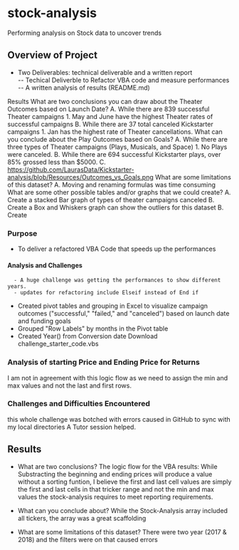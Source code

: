 # stock-analysis
Performing analysis on Stock data to uncover trends

## Overview of Project
- Two Deliverables: technical deliverable and a written report  
      -- Techical Deliverble to Refactor VBA code and measure performances
      -- A written analysis of results (README.md)

Results
What are two conclusions you can draw about the Theater Outcomes based on Launch Date?
A. While there are 839 successful Theater campaigns
    1. May and June have the highest Theater rates of successful campaigns
B. While there are 37 total canceled Kickstarter campaigns
    1. Jan has the highest rate of Theater cancellations.
What can you conclude about the Play Outcomes based on Goals?
A. While there are three types of Theater campaigns (Plays, Musicals, and Space)
    1. No Plays were canceled.
B. While there are 694 successful Kickstarter plays, over 85% grossed less than $5000.
C. https://github.com/LaurasData/Kickstarter-analysis/blob/Resources/Outcomes_vs_Goals.png
What are some limitations of this dataset?
A. Moving and renaming formulas was time consuming
What are some other possible tables and/or graphs that we could create?
A. Create a stacked Bar graph of types of theater campaigns canceled
B. Create a Box and Whiskers graph can show the outliers for this dataset
B. Create 
  

### Purpose
- To deliver a refactored VBA Code that speeds up the performances  


#### Analysis and Challenges
      - A huge challenge was getting the performances to show different years.
      - updates for refactoring include Elseif instead of End if

- Created pivot tables and grouping in Excel to visualize campaign outcomes ("successful," "failed," and "canceled") based on launch date and funding goals
- Grouped "Row Labels" by months in the Pivot table
- Created Year() from Conversion date
Download challenge_starter_code.vbs


### Analysis of starting Price and Ending Price for Returns
I am not in agreement with this logic flow as we need to 
assign the min and max values and not the last and first rows.
   

### Challenges and Difficulties Encountered
this whole challenge was botched with errors caused in GitHub to sync with my local directories
A Tutor session helped.

## Results

- What are two conclusions?
The logic flow for the VBA results:
While Substracting the beginning and ending prices will produce a value
   without a sorting funtion, I believe the first and last cell values are
   simply the first and last cells in that tricker range and not the min and max values
   the stock-analysis requires to meet reporting requirements.

- What can you conclude about?
While the Stock-Analysis array included all tickers,
    the array was a great scaffolding
    
- What are some limitations of this dataset?
    There were two year (2017 & 2018) and the filters were on that caused errors


